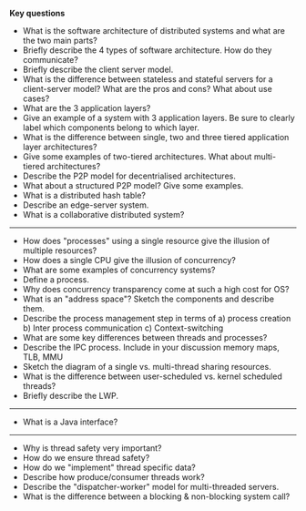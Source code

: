__Key questions__

- What is the software architecture of distributed systems and what are the two main parts?
- Briefly describe the 4 types of software architecture. How do they communicate?
- Briefly describe the client server model.
- What is the difference between stateless and stateful servers for a client-server model? What are the pros and cons? What about use cases?
- What are the 3 application layers?
- Give an example of a system with 3 application layers. Be sure to clearly label which components belong to which layer.
- What is the difference between single, two and three tiered application layer architectures?
- Give some examples of two-tiered architectures. What about multi-tiered architectures?
-  Describe the P2P model for decentrialised architectures.
-  What about a structured P2P model? Give some examples.
-  What is a distributed hash table?
-  Describe an edge-server system.
-  What is a collaborative distributed system?

---

- How does "processes" using a single resource give the illusion of multiple resources?
- How does a single CPU give the illusion of concurrency?
- What are some examples of concurrency systems?
- Define a process.
- Why does concurrency transparency come at such a high cost for OS?
- What is an "address space"? Sketch the components and describe them.
- Describe the process management step in terms of 
a) process creation 
b) Inter process communication
c) Context-switching
- What are some key differences between threads and processes?
- Describe the IPC process. Include in your discussion memory maps, TLB, MMU
- Sketch the diagram of a single vs. multi-thread sharing resources.
- What is the difference between user-scheduled vs. kernel scheduled threads?
- Briefly describe the LWP.
---
- What is a Java interface?
---
- Why is thread safety very important?
- How do we ensure thread safety?
- How do we "implement" thread specific data?
- Describe how produce/consumer threads work?
- Describe the "dispatcher-worker" model for multi-threaded servers.
- What is the difference between a blocking & non-blocking system call?